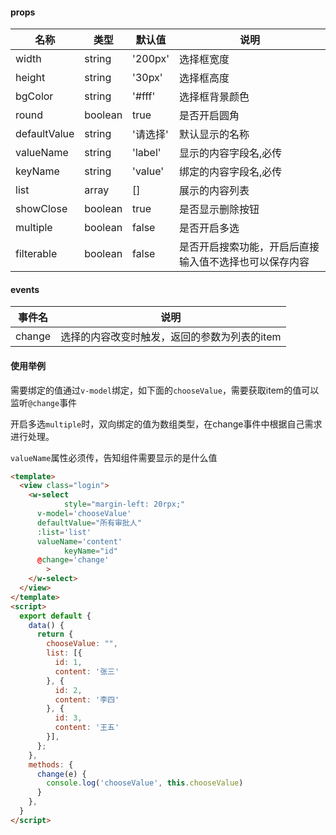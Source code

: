 #### props

|名称					|类型		|默认值		|说明																										|
|-						|-			|-				|-																											|
|width				|string	|'200px'	|选择框宽度																							|
|height				|string	|'30px'		|选择框高度																							|
|bgColor			|string	|'#fff'		|选择框背景颜色																					|
|round				|boolean|true			|是否开启圆角																						|
|defaultValue			|string				|'请选择'|默认显示的名称|																												|
|valueName		|string	|'label'	|显示的内容字段名,必传																	|
|keyName			|string	|'value'	|绑定的内容字段名,必传																	|
|list					|array	|[]				|展示的内容列表																					|
|showClose		|boolean|true			|是否显示删除按钮																				|
|multiple			|boolean|false		|是否开启多选																						|
|filterable		|boolean|false		|是否开启搜索功能，开启后直接输入值不选择也可以保存内容	|


#### events

|事件名|说明|
|-|-|
|change|选择的内容改变时触发，返回的参数为列表的item|


#### 使用举例

需要绑定的值通过`v-model`绑定，如下面的`chooseValue`，需要获取item的值可以监听`@change`事件

开启多选`multiple`时，双向绑定的值为数组类型，在change事件中根据自己需求进行处理。

`valueName`属性必须传，告知组件需要显示的是什么值

```html
<template>
  <view class="login">
    <w-select 
			style="margin-left: 20rpx;" 
      v-model='chooseValue' 
      defaultValue="所有审批人" 
      :list='list'
      valueName='content' 
			keyName="id"
      @change='change'
		>
    </w-select>
  </view>
</template>
<script>
  export default {
    data() {
      return {
        chooseValue: "",
        list: [{
          id: 1,
          content: '张三'
        }, {
          id: 2,
          content: '李四'
        }, {
          id: 3,
          content: '王五'
        }],
      };
    },
    methods: {
      change(e) {
        console.log('chooseValue', this.chooseValue)
      }
    },
  }
</script>
```